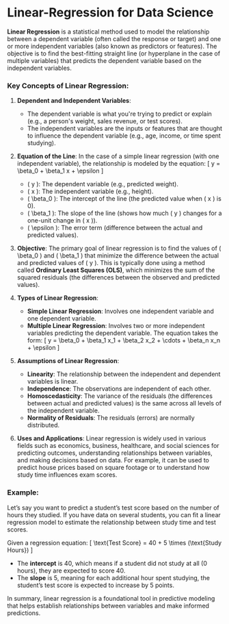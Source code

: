 # Linear-Regression for Data Science

**Linear Regression** is a statistical method used to model the relationship between a dependent variable (often called the response or target) and one or more independent variables (also known as predictors or features). The objective is to find the best-fitting straight line (or hyperplane in the case of multiple variables) that predicts the dependent variable based on the independent variables.

### Key Concepts of Linear Regression:

1. **Dependent and Independent Variables**:
   - The dependent variable is what you're trying to predict or explain (e.g., a person's weight, sales revenue, or test scores).
   - The independent variables are the inputs or features that are thought to influence the dependent variable (e.g., age, income, or time spent studying).

2. **Equation of the Line**:
   In the case of a simple linear regression (with one independent variable), the relationship is modeled by the equation:
   \[
   y = \beta_0 + \beta_1 x + \epsilon
   \]
   - \( y \): The dependent variable (e.g., predicted weight).
   - \( x \): The independent variable (e.g., height).
   - \( \beta_0 \): The intercept of the line (the predicted value when \( x \) is 0).
   - \( \beta_1 \): The slope of the line (shows how much \( y \) changes for a one-unit change in \( x \)).
   - \( \epsilon \): The error term (difference between the actual and predicted values).

3. **Objective**:
   The primary goal of linear regression is to find the values of \( \beta_0 \) and \( \beta_1 \) that minimize the difference between the actual and predicted values of \( y \). This is typically done using a method called **Ordinary Least Squares (OLS)**, which minimizes the sum of the squared residuals (the differences between the observed and predicted values).

4. **Types of Linear Regression**:
   - **Simple Linear Regression**: Involves one independent variable and one dependent variable.
   - **Multiple Linear Regression**: Involves two or more independent variables predicting the dependent variable. The equation takes the form:
     \[
     y = \beta_0 + \beta_1 x_1 + \beta_2 x_2 + \cdots + \beta_n x_n + \epsilon
     \]
   
5. **Assumptions of Linear Regression**:
   - **Linearity**: The relationship between the independent and dependent variables is linear.
   - **Independence**: The observations are independent of each other.
   - **Homoscedasticity**: The variance of the residuals (the differences between actual and predicted values) is the same across all levels of the independent variable.
   - **Normality of Residuals**: The residuals (errors) are normally distributed.

6. **Uses and Applications**:
   Linear regression is widely used in various fields such as economics, business, healthcare, and social sciences for predicting outcomes, understanding relationships between variables, and making decisions based on data. For example, it can be used to predict house prices based on square footage or to understand how study time influences exam scores.

### Example:
Let’s say you want to predict a student’s test score based on the number of hours they studied. If you have data on several students, you can fit a linear regression model to estimate the relationship between study time and test scores.

Given a regression equation:
\[
\text{Test Score} = 40 + 5 \times (\text{Study Hours})
\]
- The **intercept** is 40, which means if a student did not study at all (0 hours), they are expected to score 40.
- The **slope** is 5, meaning for each additional hour spent studying, the student’s test score is expected to increase by 5 points.

In summary, linear regression is a foundational tool in predictive modeling that helps establish relationships between variables and make informed predictions.
